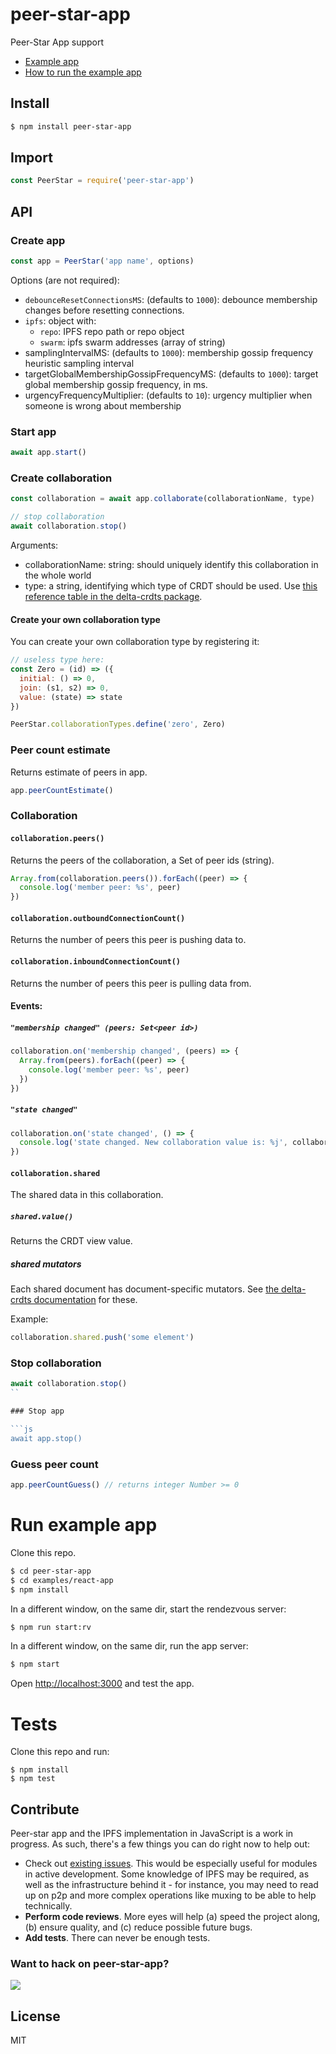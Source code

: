 # peer-star-app

Peer-Star App support

* [Example app](examples/react-app)
* [How to run the example app](#run-example-app)

## Install

```bash
$ npm install peer-star-app
```

## Import

```js
const PeerStar = require('peer-star-app')
```

## API

### Create app

```js
const app = PeerStar('app name', options)
```

Options (are not required):

* `debounceResetConnectionsMS`: (defaults to `1000`): debounce membership changes before resetting connections.
* `ipfs`: object with:
  * `repo`: IPFS repo path or repo object
  * `swarm`: ipfs swarm addresses (array of string)
* samplingIntervalMS: (defaults to `1000`): membership gossip frequency heuristic sampling interval
* targetGlobalMembershipGossipFrequencyMS: (defaults to `1000`): target global membership gossip frequency, in ms.
* urgencyFrequencyMultiplier: (defaults to `10`): urgency multiplier when someone is wrong about membership

### Start app

```js
await app.start()
```

### Create collaboration

```js
const collaboration = await app.collaborate(collaborationName, type)

// stop collaboration
await collaboration.stop()
```

Arguments:
* collaborationName: string: should uniquely identify this collaboration in the whole world
* type: a string, identifying which type of CRDT should be used. Use [this reference table in the delta-crdts package](https://github.com/ipfs-shipyard/js-delta-crdts#types).

#### Create your own collaboration type

You can create your own collaboration type by registering it:

```js
// useless type here:
const Zero = (id) => ({
  initial: () => 0,
  join: (s1, s2) => 0,
  value: (state) => state
})

PeerStar.collaborationTypes.define('zero', Zero)
```

### Peer count estimate

Returns estimate of peers in app.

```js
app.peerCountEstimate()
```

### Collaboration

#### `collaboration.peers()`

Returns the peers of the collaboration, a Set of peer ids (string).

```js
Array.from(collaboration.peers()).forEach((peer) => {
  console.log('member peer: %s', peer)
})
```

#### `collaboration.outboundConnectionCount()`

Returns the number of peers this peer is pushing data to.

#### `collaboration.inboundConnectionCount()`

Returns the number of peers this peer is pulling data from.

#### Events:

##### `"membership changed" (peers: Set<peer id>)`

```js
collaboration.on('membership changed', (peers) => {
  Array.from(peers).forEach((peer) => {
    console.log('member peer: %s', peer)
  })
})
```

##### `"state changed"`

```js
collaboration.on('state changed', () => {
  console.log('state changed. New collaboration value is: %j', collaboration.shared.value())
})
```

#### `collaboration.shared`

The shared data in this collaboration.

##### `shared.value()`

Returns the CRDT view value.

##### shared mutators

Each shared document has document-specific mutators. See [the delta-crdts documentation](https://github.com/ipfs-shipyard/js-delta-crdts#types) for these.

Example:

```js
collaboration.shared.push('some element')
```

### Stop collaboration

```js
await collaboration.stop()
``

### Stop app

```js
await app.stop()
```

### Guess peer count

```js
app.peerCountGuess() // returns integer Number >= 0
```

# Run example app

Clone this repo.

```bash
$ cd peer-star-app
$ cd examples/react-app
$ npm install
```

In a different window, on the same dir, start the rendezvous server:

```bash
$ npm run start:rv
```

In a different window, on the same dir, run the app server:

```bash
$ npm start
```

Open [http://localhost:3000](http://localhost:3000) and test the app.

# Tests

Clone this repo and run:

```
$ npm install
$ npm test
```

## Contribute

Peer-star app and the IPFS implementation in JavaScript is a work in progress. As such, there's a few things you can do right now to help out:

  * Check out [existing issues](https://github.com/ipfs-shipyard/peer-star-app/issues). This would be especially useful for modules in active development. Some knowledge of IPFS may be required, as well as the infrastructure behind it - for instance, you may need to read up on p2p and more complex operations like muxing to be able to help technically.
  * **Perform code reviews**. More eyes will help (a) speed the project along, (b) ensure quality, and (c) reduce possible future bugs.
  * **Add tests**. There can never be enough tests.

### Want to hack on peer-star-app?

[![](https://cdn.rawgit.com/jbenet/contribute-ipfs-gif/master/img/contribute.gif)](https://github.com/ipfs/community/blob/master/contributing.md)

## License

MIT
